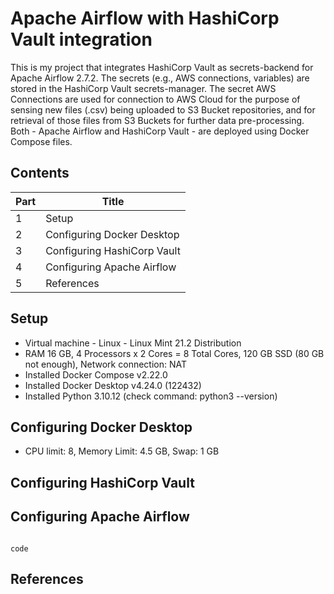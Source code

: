 # Apache Airflow with HashiCorp Vault integration
This is my project that integrates HashiCorp Vault as secrets-backend for Apache Airflow 2.7.2.
The secrets (e.g., AWS connections, variables) are stored in the HashiCorp Vault secrets-manager.
The secret AWS Connections are used for connection to AWS Cloud for the purpose of sensing new files (.csv) being uploaded to S3 Bucket repositories, and for retrieval of those files from S3 Buckets for further data pre-processing.
Both - Apache Airflow and HashiCorp Vault - are deployed using Docker Compose files.

## Contents
| Part | Title |
|-|-|
|  1  | Setup |
|  2  | Configuring Docker Desktop |
|  3  | Configuring HashiCorp Vault |
|  4  | Configuring Apache Airflow |
|  5  | References |


## Setup
- Virtual machine - Linux - Linux Mint 21.2 Distribution
- RAM 16 GB, 4 Processors x 2 Cores = 8 Total Cores, 120 GB SSD (80 GB not enough), Network connection: NAT
- Installed Docker Compose v2.22.0
- Installed Docker Desktop v4.24.0 (122432)
- Installed Python 3.10.12 (check command: python3 --version)

## Configuring Docker Desktop
- CPU limit: 8, Memory Limit: 4.5 GB, Swap: 1 GB

## Configuring HashiCorp Vault

## Configuring Apache Airflow
```

```

`code`

## References
